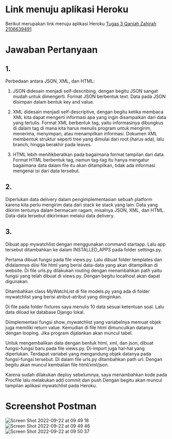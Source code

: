# Link menuju aplikasi Heroku
Berikut merupakan link menuju aplikasi Heroku 
[Tugas 3 Qaniah Zahirah 2106639491](https://qaniapp-lab1.herokuapp.com/mywatchlist/)

# Jawaban Pertanyaan

## 1. 
Perbedaan antara JSON, XML, dan HTML:
1. JSON didesain menjadi self-describing, dengan begitu JSON sangat mudah untuk dimengerti. Format JSON berbentuk text. Data pada JSON disimpan dalam bentuk key and value.

2. XML didesain menjadi self-descriptive, dengan begitu ketika membaca XML kita dapat mengerti informasi apa yang ingin disampaikan dari data yang tertulis. Format XML berbentuk tag, yaitu informasinya dibungkus di dalam tag di mana kita harus menulis program untuk mengirim, menerima, menyimpan, atau menampilkan informasi. Dokumen XML membentuk struktur seperti tree yang dimulai dari root (harus ada), lalu branch, hingga berakhir pada leaves. 

3. HTML lebih menitikberatkan pada bagaimana format tampilan dari data. Format HTML berbentuk tag, namun tag-tag itu hanya mengatur bagaimana data dalam file itu akan ditampilkan, tidak ada informasi mengenai isi dari data tersebut.

## 2.
Diperlukan data delivery dalam pengimplementasian sebuah platform karena kita perlu mengirim data dari stack ke stack yang lain. Data yang dikirim tentunya dalam bermacam ragam, misalnya JSON, XML, dan HTML. Data-data tersebut dikirimkan melalui data delivery.

## 3.
Dibuat app mywatchlist dengan menggunakan command startapp. Lalu app tersebut ditambahkan ke dalam INSTALLED_APPS pada folder settings.py. 

Pertama dibuat fungsi pada file views.py. Lalu dibuat folder templates dan didalamnya diisi file html yang berisi data-data yang akan ditampilkan di website. Di file urls.py dilakukan routing dengan menambahkan path yaitu fungsi yang telah dibuat di views.py. Dengan begitu localhost akan dapat digunakan.

Ditambahkan class MyWatchList di file models.py yang ada di folder mywatchlist yang berisi atribut-atribut yang diinginkan. 

Di file pada folder fixtures saya menulis 10 data sesuai ketentuan soal. Lalu data diload ke database Django lokal.

Diimplementasi fungsi show_mywatchlist yang variabelnya memuat objek juga memiliki return value. Kemudian di file html dimunculkan datanya dengan looping. Jika program dijalankan akan muncul tabel.

Untuk mengembalikan data dengan bentuk html, xml, dan json, dibuat fungsi-fungsi baru pada file views.py. Di-import juga hal-hal yang diperlukan. Terdapat variabel yang mengandung objek datanya pada fungsi-fungsi tersebut. Di dalam file urls.py ditambahkan path url. Dengan begitu akan muncul kembalian file html/xml/json. 

Karena sudah dilakukan deploy sebelumnya, saya menambahkan kode pada Procfile lalu melakukan add commit dan push Dengan begitu akan muncul tampilan aplikasi mywatchlist pada Heroku.

# Screenshot Postman
![Screen Shot 2022-09-22 at 09 49 18](https://user-images.githubusercontent.com/90833585/191647596-6ab1d326-b947-4f87-b9e4-59278c2608c2.png)
![Screen Shot 2022-09-22 at 09 49 46](https://user-images.githubusercontent.com/90833585/191647664-cee426e3-154c-4718-be1a-a42ce3cc9f00.png)
![Screen Shot 2022-09-22 at 09 50 37](https://user-images.githubusercontent.com/90833585/191647772-e30929a0-7405-4f77-bad6-00235f0c8dfb.png)
